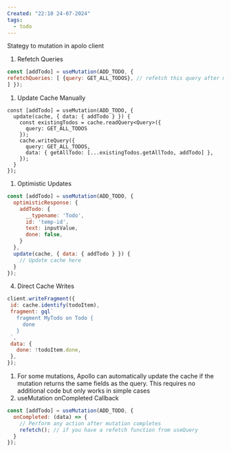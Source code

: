```yaml
---
Created: "22:10 24-07-2024"
tags:
  - todo
---
```


Stategy to mutation in apolo client 
1. Refetch Queries

```jsx
const [addTodo] = useMutation(ADD_TODO, { 
refetchQueries: [ {query: GET_ALL_TODOS}, // refetch this query after mutation 'GetAllTodos' // you can also use the query name 
] });
```
1. Update Cache Manually

```tsx
const [addTodo] = useMutation(ADD_TODO, {
  update(cache, { data: { addTodo } }) {
    const existingTodos = cache.readQuery<Query>({ 
      query: GET_ALL_TODOS 
    });
    cache.writeQuery({
      query: GET_ALL_TODOS,
      data: { getAllTodo: [...existingTodos.getAllTodo, addTodo] },
    });
  }
});
```

1. Optimistic Updates
``` jsx
const [addTodo] = useMutation(ADD_TODO, {
  optimisticResponse: {
    addTodo: {
      __typename: 'Todo',
      id: 'temp-id',
      text: inputValue,
      done: false,
    }
  },
  update(cache, { data: { addTodo } }) {
    // Update cache here
  }
});

```

 4. Direct Cache Writes 
 
 ```jsx
 client.writeFragment({
  id: cache.identify(todoItem),
  fragment: gql`
    fragment MyTodo on Todo {
      done
    }
  `,
  data: {
    done: !todoItem.done,
  },
});
```
 
1. For some mutations, Apollo can automatically update the cache if the mutation returns the same fields as the query. This requires no additional code but only works in simple cases
2. useMutation onCompleted Callback

```jsx
const [addTodo] = useMutation(ADD_TODO, {
  onCompleted: (data) => {
    // Perform any action after mutation completes
    refetch(); // if you have a refetch function from useQuery
  }
});
```